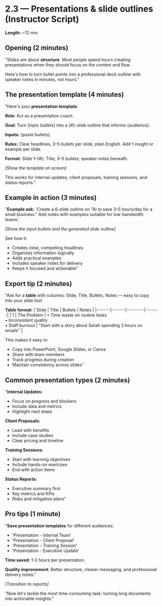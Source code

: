 # 2.3 — Presentations & slide outlines (Instructor Script)

**Length:** ~12 min

## Opening (2 minutes)

"Slides are about **structure**. Most people spend hours creating presentations when they should focus on the content and flow.

Here's how to turn bullet points into a professional deck outline with speaker notes in minutes, not hours."

## The presentation template (4 minutes)

"Here's your **presentation template**:

**Role:** Act as a presentation coach.

**Goal:** Turn {topic bullets} into a {#}-slide outline that informs {audience}.

**Inputs:** {paste bullets}.

**Rules:** Clear headlines, 3–5 bullets per slide, plain English. Add 1 insight or example per slide.

**Format:** Slide 1–{#}: Title; 3–5 bullets; speaker notes beneath.

_[Show the template on screen]_

This works for internal updates, client proposals, training sessions, and status reports."

## Example in action (3 minutes)

"**Example ask:**
'Create a 6-slide outline on "AI to save 3–5 hours/day for a small business." Add notes with examples suitable for low-bandwidth teams.'

_[Show the input bullets and the generated slide outline]_

See how it:

- Creates clear, compelling headlines
- Organizes information logically
- Adds practical examples
- Includes speaker notes for delivery
- Keeps it focused and actionable"

## Export tip (2 minutes)

"Ask for a **table** with columns: Slide, Title, Bullets, Notes — easy to copy into your slide tool.

**Table format:**
| Slide | Title | Bullets | Notes |
|-------|-------|---------|-------|
| 1 | The Problem | • Time waste on routine tasks<br>• Inconsistent quality<br>• Staff burnout | "Start with a story about Sarah spending 3 hours on emails" |

This makes it easy to:

- Copy into PowerPoint, Google Slides, or Canva
- Share with team members
- Track progress during creation
- Maintain consistency across slides"

## Common presentation types (2 minutes)

"**Internal Updates:**

- Focus on progress and blockers
- Include data and metrics
- Highlight next steps

**Client Proposals:**

- Lead with benefits
- Include case studies
- Clear pricing and timeline

**Training Sessions:**

- Start with learning objectives
- Include hands-on exercises
- End with action items

**Status Reports:**

- Executive summary first
- Key metrics and KPIs
- Risks and mitigation plans"

## Pro tips (1 minute)

"**Save presentation templates** for different audiences:

- 'Presentation - Internal Team'
- 'Presentation - Client Proposal'
- 'Presentation - Training Session'
- 'Presentation - Executive Update'

**Time saved**: 1-2 hours per presentation.

**Quality improvement**: Better structure, clearer messaging, and professional delivery notes."

_[Transition to reports]_

"Now let's tackle the most time-consuming task: turning long documents into actionable insights."
